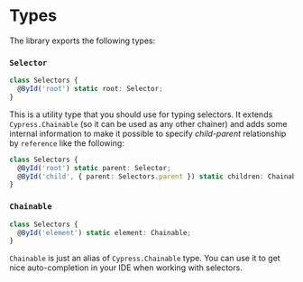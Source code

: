 # Types

The library exports the following types:

### `Selector`

```typescript
class Selectors {
  @ById('root') static root: Selector;
}
```

This is a utility type that you should use for typing selectors. It extends `Cypress.Chainable` (so it can be used as any other chainer) and adds some internal information to make it possible to specify _child-parent_ relationship by `reference` like the following:

```typescript
class Selectors {
  @ById('root') static parent: Selector;
  @ById('child', { parent: Selectors.parent }) static children: Chainable;
}
```

### `Chainable`

```typescript
class Selectors {
  @ById('element') static element: Chainable;
}
```

`Chainable` is just an alias of `Cypress.Chainable` type. You can use it to get nice auto-completion in your IDE when working with selectors.
